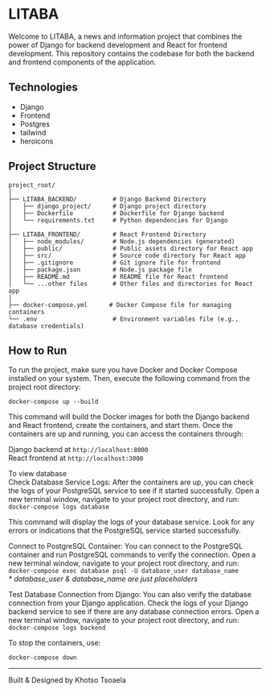 # LITABA



Welcome to LITABA, a news and information project that combines the power of Django for backend development and React for frontend development. This repository contains the codebase for both the backend and frontend components of the application.

## Technologies
* Django 
* Frontend
* Postgres
* tailwind
* heroicons

## Project Structure

```
project_root/
│
├── LITABA_BACKEND/          # Django Backend Directory
│   ├── django_project/      # Django project directory
│   ├── Dockerfile           # Dockerfile for Django backend
│   └── requirements.txt     # Python dependencies for Django
│
├── LITABA_FRONTEND/         # React Frontend Directory
│   ├── node_modules/        # Node.js dependencies (generated)
│   ├── public/              # Public assets directory for React app
│   ├── src/                 # Source code directory for React app
│   ├── .gitignore           # Git ignore file for frontend
│   ├── package.json         # Node.js package file
│   ├── README.md            # README file for React frontend
│   └── ...other files       # Other files and directories for React app
│
├── docker-compose.yml      # Docker Compose file for managing containers
└── .env                     # Environment variables file (e.g., database credentials)
```

## How to Run

To run the project, make sure you have Docker and Docker Compose installed on your system. Then, execute the following command from the project root directory:

```
docker-compose up --build
```

This command will build the Docker images for both the Django backend and React frontend, create the containers, and start them. Once the containers are up and running, you can access the containers through: 

Django backend at `http://localhost:8000` \
React frontend at `http://localhost:3000`

To view database \
Check Database Service Logs: After the containers are up, you can check the logs of your PostgreSQL service to see if it started successfully. Open a new terminal window, navigate to your project root directory, and run:
`docker-compose logs database`

This command will display the logs of your database service. Look for any errors or indications that the PostgreSQL service started successfully.

Connect to PostgreSQL Container:
You can connect to the PostgreSQL container and run PostgreSQL commands to verify the connection. Open a new terminal window, navigate to your project root directory, and run:
`docker-compose exec database psql -U database_user database_name` \
<i> * database_user & database_name are just placeholders</i> 

Test Database Connection from Django: You can also verify the database connection from your Django application. Check the logs of your Django backend service to see if there are any database connection errors. Open a new terminal window, navigate to your project root directory, and run:\
`docker-compose logs backend`

To stop the containers, use:

```
docker-compose down
```

---

Built & Designed by Khotso Tsoaela
